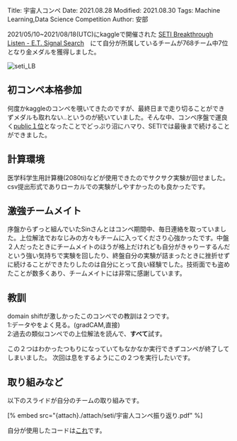 Title: 宇宙人コンペ
Date: 2021.08.28
Modified: 2021.08.30
Tags: Machine Learning,Data Science Competition
Author: 安部

2021/05/10~2021/08/18(UTC)にkaggleで開催された [SETI Breakthrough Listen - E.T. Signal Search](https://www.kaggle.com/c/seti-breakthrough-listen)　にて自分が所属しているチームが768チーム中7位となり金メダルを獲得しました。

![seti_LB]({attach}./images/seti_figs/seti_LB.png)

## 初コンペ本格参加

何度かkaggleのコンペを覗いてきたのですが、最終日まで走り切ることができずメダルも取れない..というのが続いていました。そんな中、コンペ序盤で運良く[public１位](https://twitter.com/16uatWhpXTk7QB8/status/1392640187830652928?s=20)となったことでどっぷり沼にハマり、SETIでは最後まで続けることができました。

## 計算環境

医学科学生用計算機(2080ti)などが使用できたのでサクサク実験が回せました。csv提出形式でありローカルでの実験がしやすかったのも良かったです。

## 激強チームメイト

序盤からずっと組んでいたSinさんとはコンペ期間中、毎日連絡を取っていました。上位解法でおなじみの方々もチームに入ってくださり心強かったです。中盤２人だったときにチームメイトのほうが格上だけれども自分がきゃりーするんだという強い気持ちで実験を回したり、終盤自分の実験が詰まったときに挫折せずに続けることができたりしたのは自分にとって良い経験でした。技術面でも盗めたことが数多くあり、チームメイトには非常に感謝しています。

## 教訓

domain shiftが激しかったこのコンペでの教訓は２つです。<br>
1:データやをよく見る。(gradCAM,直接)<br>
2:過去の類似コンペでの上位解法を読んで、**すべて**試す。<br>

この２つはわかったつもりになっていてもなかなか実行できずコンペが終了してしまいました。
次回は息をするようにこの２つを実行したいです。

## 取り組みなど

以下のスライドが自分のチームの取り組みです。

[% embed src="{attach}./attach/seti/宇宙人コンペ振り返り.pdf" %]

自分が使用したコードは[これ](https://www.kaggle.com/abebe9849/poor-baseline)です。





